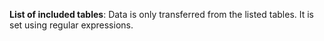 **List of included tables**: Data is only transferred from the listed tables. It is set using regular expressions.
